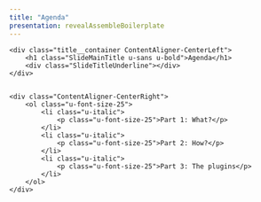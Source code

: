 ```yaml
---
title: "Agenda"
presentation: revealAssembleBoilerplate
---
```



<div class="ContentAligner">

    <div class="title__container ContentAligner-CenterLeft">
        <h1 class="SlideMainTitle u-sans u-bold">Agenda</h1>
        <div class="SlideTitleUnderline"></div>
    </div>


    <div class="ContentAligner-CenterRight">
        <ol class="u-font-size-25">
            <li class="u-italic">
                <p class="u-font-size-25">Part 1: What?</p>
            </li>
            <li class="u-italic">
                <p class="u-font-size-25">Part 2: How?</p>
            </li>
            <li class="u-italic">
                <p class="u-font-size-25">Part 3: The plugins</p>
            </li>          
        </ol>
    </div>

</div>
